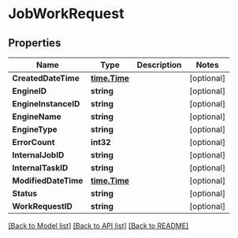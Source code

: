 # JobWorkRequest

## Properties

Name | Type | Description | Notes
------------ | ------------- | ------------- | -------------
**CreatedDateTime** | [**time.Time**](time.Time.md) |  | [optional] 
**EngineID** | **string** |  | [optional] 
**EngineInstanceID** | **string** |  | [optional] 
**EngineName** | **string** |  | [optional] 
**EngineType** | **string** |  | [optional] 
**ErrorCount** | **int32** |  | [optional] 
**InternalJobID** | **string** |  | [optional] 
**InternalTaskID** | **string** |  | [optional] 
**ModifiedDateTime** | [**time.Time**](time.Time.md) |  | [optional] 
**Status** | **string** |  | [optional] 
**WorkRequestID** | **string** |  | [optional] 

[[Back to Model list]](../README.md#documentation-for-models) [[Back to API list]](../README.md#documentation-for-api-endpoints) [[Back to README]](../README.md)


